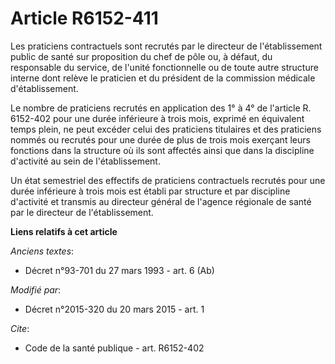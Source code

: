 # Article R6152-411

Les praticiens contractuels sont recrutés par le directeur de l'établissement public de santé sur proposition du chef de pôle
ou, à défaut, du responsable du service, de l'unité fonctionnelle ou de toute autre structure interne dont relève le
praticien et du président de la commission médicale d'établissement.

Le nombre de praticiens recrutés en application des 1° à 4° de l'article R. 6152-402 pour une durée inférieure à trois mois,
exprimé en équivalent temps plein, ne peut excéder celui des praticiens titulaires et des praticiens nommés ou recrutés pour
une durée de plus de trois mois exerçant leurs fonctions dans la structure où ils sont affectés ainsi que dans la discipline
d'activité au sein de l'établissement. 

Un état semestriel des effectifs de praticiens contractuels recrutés pour une durée inférieure à trois mois est établi par
structure et par discipline d'activité et transmis au directeur général de l'agence régionale de santé par le directeur de
l'établissement.

**Liens relatifs à cet article**

_Anciens textes_:

  - Décret n°93-701 du 27 mars 1993 - art. 6 (Ab)

_Modifié par_:

  - Décret n°2015-320 du 20 mars 2015 - art. 1

_Cite_:

  - Code de la santé publique - art. R6152-402
